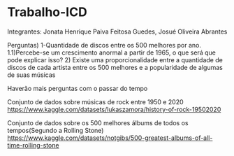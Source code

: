 # Trabalho-ICD
Integrantes:
Jonata Henrique Paiva Feitosa Guedes, Josué Oliveira Abrantes 

Perguntas)
1-Quantidade de discos entre os 500 melhores por ano.
1.1)Percebe-se um crescimento anormal a partir de 1965, o que será que pode explicar isso? 
2) Existe uma proporcionalidade entre a quantidade de discos de cada artista entre os 500 melhores e a popularidade de algumas de suas músicas


Haverão mais perguntas com o passar do tempo








Conjunto de dados sobre músicas de rock entre 1950 e 2020 https://www.kaggle.com/datasets/lukaszamora/history-of-rock-19502020


Conjunto de dados sobre os 500 melhores álbums de todos os tempos(Segundo a Rolling Stone) https://www.kaggle.com/datasets/notgibs/500-greatest-albums-of-all-time-rolling-stone
